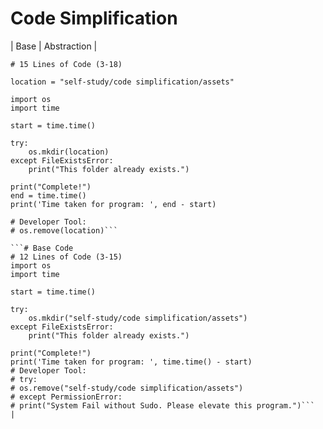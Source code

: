 # Code Simplification
| Base | Abstraction |

```# Base Code
# 15 Lines of Code (3-18)

location = "self-study/code simplification/assets"

import os
import time

start = time.time()

try:
    os.mkdir(location)
except FileExistsError:
    print("This folder already exists.")

print("Complete!")
end = time.time()
print('Time taken for program: ', end - start)

# Developer Tool: 
# os.remove(location)```

```# Base Code
# 12 Lines of Code (3-15)
import os
import time

start = time.time()

try:
    os.mkdir("self-study/code simplification/assets")
except FileExistsError:
    print("This folder already exists.")

print("Complete!")
print('Time taken for program: ', time.time() - start)
# Developer Tool: 
# try:
# os.remove("self-study/code simplification/assets")
# except PermissionError:
# print("System Fail without Sudo. Please elevate this program.")```
|
